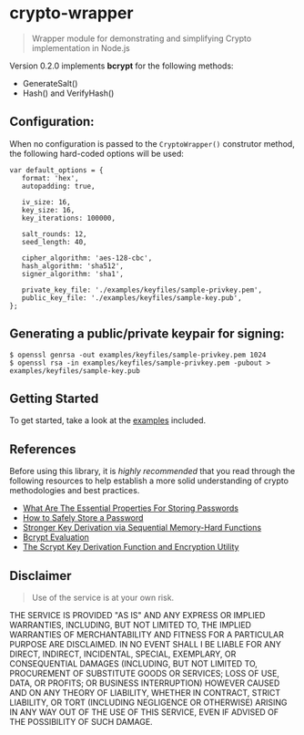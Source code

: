 # crypto-wrapper
> Wrapper module for demonstrating and simplifying Crypto implementation in Node.js

Version 0.2.0 implements **bcrypt** for the following methods:
* GenerateSalt()
* Hash() and VerifyHash()

## Configuration:
When no configuration is passed to the `CryptoWrapper()` construtor method, the following hard-coded options will be used:
````
var default_options = {
   format: 'hex',
   autopadding: true,

   iv_size: 16,
   key_size: 16,
   key_iterations: 100000,

   salt_rounds: 12,
   seed_length: 40,

   cipher_algorithm: 'aes-128-cbc',
   hash_algorithm: 'sha512',
   signer_algorithm: 'sha1',

   private_key_file: './examples/keyfiles/sample-privkey.pem',
   public_key_file: './examples/keyfiles/sample-key.pub',
};
````

## Generating a public/private keypair for signing:
````
$ openssl genrsa -out examples/keyfiles/sample-privkey.pem 1024
$ openssl rsa -in examples/keyfiles/sample-privkey.pem -pubout > examples/keyfiles/sample-key.pub
````

## Getting Started
To get started, take a look at the [examples](https://github.com/rdev5/crypto-wrapper/tree/master/examples) included.

## References
Before using this library, it is *highly recommended* that you read through the following resources to help establish a more solid understanding of crypto methodologies and best practices.
* [What Are The Essential Properties For Storing Passwords](https://github.com/barrysteyn/node-scrypt#what-are-the-essential-properties-for-storing-passwords)
* [How to Safely Store a Password](http://codahale.com/how-to-safely-store-a-password/)
* [Stronger Key Derivation via Sequential Memory-Hard Functions](http://www.tarsnap.com/scrypt/scrypt.pdf)
* [Bcrypt Evaluation](https://www.usenix.org/legacy/events/usenix99/provos/provos_html/node7.html#SECTION00060000000000000000)
* [The Scrypt Key Derivation Function and Encryption Utility](http://www.tarsnap.com/scrypt.html)

## Disclaimer
> Use of the service is at your own risk.

THE SERVICE IS PROVIDED "AS IS" AND ANY EXPRESS OR IMPLIED WARRANTIES, INCLUDING, BUT NOT LIMITED TO, THE IMPLIED WARRANTIES OF MERCHANTABILITY AND FITNESS FOR A PARTICULAR PURPOSE ARE DISCLAIMED. IN NO EVENT SHALL I BE LIABLE FOR ANY DIRECT, INDIRECT, INCIDENTAL, SPECIAL, EXEMPLARY, OR CONSEQUENTIAL DAMAGES (INCLUDING, BUT NOT LIMITED TO, PROCUREMENT OF SUBSTITUTE GOODS OR SERVICES; LOSS OF USE, DATA, OR PROFITS; OR BUSINESS INTERRUPTION) HOWEVER CAUSED AND ON ANY THEORY OF LIABILITY, WHETHER IN CONTRACT, STRICT LIABILITY, OR TORT (INCLUDING NEGLIGENCE OR OTHERWISE) ARISING IN ANY WAY OUT OF THE USE OF THIS SERVICE, EVEN IF ADVISED OF THE POSSIBILITY OF SUCH DAMAGE.
